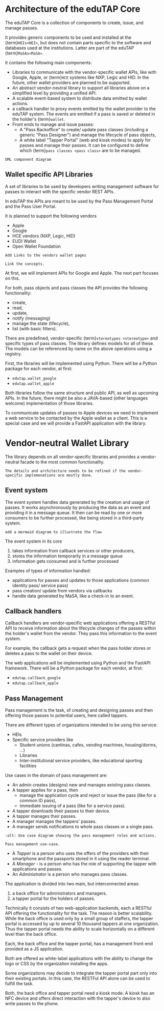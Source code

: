 # Architecture of the eduTAP Core

The eduTAP Core is a collection of components to create, issue, and manage passes.

It provides generic components to be used and installed at the {term}`HEIs<HEI>`, but does not contain parts specific to the software and databases used at the institutions. Latter are part of the eduTAP {term}`MaSAs<MaSA>`.

It contains the following main components:

- Libraries to communicate with the vendor-specific wallet APIs, like with Google, Apple, or {term}`HCE` systems like NXP, Legic and HID. In the future, other wallet providers are planned to be supported.
- An abstract vendor-neutral library to support all libraries above on a simplified level by providing a unified API.
- A scalable event-based system to distribute data emitted by wallet actions.
- a callback handler to proxy events emitted by the wallet provider to the eduTAP system.
  The events are emitted if a pass is saved or deleted in the holder's {term}`wallet`.
- Front ends to manage and issue passes:
  - A "Pass Backoffice" to create/ update pass classes (including a generic "Pass Designer") and manage the lifecycle of pass objects,
  - A white label "Tapper Portal" (web and kiosk modes) to apply for passes and manage their passes.
    It can be configured to define which {term}`pass classes <pass class>` are to be managed.

```{todo}
UML component diagram
```

## Wallet specific API Libraries

A set of libraries to be used by developers writing management software for passes to interact with the specific vendor REST APIs.

In eduTAP the APIs are meant to be used by the Pass Management Portal and the Pass User Portal.

It is planned to support the following vendors

- Apple
- Google
- HCE vendors (NXP, Legic, HID)
- EUDI Wallet
- Open Wallet Foundation

```{todo}
Add Links to the vendors wallet pages
```
```{todo}
Link the concepts.
```

At first, we will implement APIs for Google and Apple. The next part focuses on this.

For both, pass objects and pass classes the API provides the following functionality:
- create,
- read,
- update,
- notify (messaging)
- manage the state (lifecycle),
- list (with basic filters).

There are predefined, vendor-specific {term}`stereotypes <stereotype>` and specific types of pass classes.
The library defines models for all of these.
The models can be referenced by name on the above operations using a registry.

First, the libraries will be implemented using Python.
There will be a Python package for each vendor, at first:

- `edutap.wallet_google`
- `edutap.wallet_apple`

Both libraries follow the same structure and public API, as well as upcoming APIs.
In the future, there might be also a JAVA-based (other languages welcome) implementation of those libraries.

To communicate updates of passes to Apple devices we need to implement a web service to be contacted by the Apple wallet as a client.
This is a special case and we will provide a FastAPI application with the library.

# Vendor-neutral Wallet Library

The library depends on all vendor-specific libraries and provides a vendor-neutral facade to the most common functionality.

```{todo}
The details and architecture needs to be refined if the vendor-specific implemenations are mostly done.
```

## Event system

The event system handles data generated by the creation and usage of passes.
It works asynchronously by producing the data as an event and providing it in a message queue.
It then can be read by one or more consumers to be further processed, like being stored in a third-party system.

```{todo}
add a mermaid diagram to illustrate the flow
```

The event system in its core

1. takes information from callback services or other producers,
1. stores the information temporarily in a message queue
1. information gets consumed and is further processed

Examples of types of information handled:
- applications for passes and updates to those applications (common identity pass/ service pass)
- pass creation/ update from vendors via callbacks
- handle data generated by MaSA, like a check-in to an event.


## Callback handlers

Callback handlers are vendor-specific web applications offering a RESTful API to receive information about the lifecycle changes of the passes within the holder's wallet from the vendor.
They pass this information to the event system.

For example, the callback gets a request when the pass holder stores or deletes a pass to the wallet on their device.

The web applications will be implemented using Python and the FastAPI framework.
There will be a Python package for each vendor, at first:

- `edutap.callback_google`
- `edutap.callback_apple`

## Pass Management

Pass management is the task, of creating and designing passes and then offering those passes to potential users, here called tappers.

There are different types of organizations intended to be using this service:
- HEIs
- Specific service providers like
  - Student unions (cantinas, cafes, vending machines, housing/dorms, ...)
  - Libraries
  - Inter-institutional service providers, like educational sporting facilities

Use cases in the domain of pass management are:

- An admin creates (designs) new and manages existing pass classes.
- A tapper applies for a pass, then
  - manage the application cycle and reject or issue the pass (like for a common ID pass),
  - immediate issuing of a pass (like for a service pass).
- A tapper downloads their passes to their device.
- A tapper manages their passes.
- A manager manages the tappers' passes.
- A manager sends notifications to whole pass classes or a single pass.

```{figure} uml/pass-management.png
:alt: Use case diagram showing the pass management roles and actions.

Pass management use-case.

```
- A *Tapper* is a person who uses the offers of the providers with their smartphone and the passports stored in it using the reader terminal.
- A *Manager* - is a person who has the role of supporting the tapper with applications and passes.
- An *Administrator* is a person who manages pass classes.

The application is divided into two main, but interconnected areas:

1. a back office for administrators and managers.
1. a tapper portal for the holders of passes.

Technically it consists of two web-application backends, each a RESTful API offering the functionality for the task.
The reason is better scalability.
While the back office is used only by a small group of staffers, the tapper portal is accessed by up to several 10 thousand tappers at one organization.
Thus the tapper portal needs the ability to scale horizontally on a different level than the back office.

Each, the back office and the tapper portal, has a management front-end provided as a JS application.

Both are offered as white-label applications with the ability to change the logo or CSS by the organization installing the apps.

Some organizations may decide to integrate the tapper portal part only into their existing portals.
In this case, the RESTFul API alone can be used to fulfill the task.

Both, the back office and tapper portal need a kiosk mode.
A kiosk has an NFC device and offers direct interaction with the tapper's device to also write passes to the phone.
